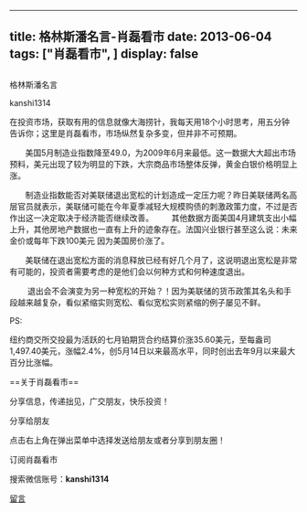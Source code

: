 
---
title:  格林斯潘名言-肖磊看市
date: 2013-06-04
tags: ["肖磊看市", ]
display: false
---


## 



格林斯潘名言




kanshi1314




在投资市场，获取有用的信息就像大海捞针，我每天用18个小时思考，用五分钟告诉你；这里是肖磊看市，市场纵然复杂多变，但并非不可预期。


 &nbsp; &nbsp; &nbsp; &nbsp;美国5月制造业指数降至49.0，为2009年6月来最低。这一数据大大超出市场预料，美元出现了较为明显的下跌，大宗商品市场整体反弹，黄金白银价格明显上涨。

 &nbsp; &nbsp; &nbsp; &nbsp;制造业指数能否对美联储退出宽松的计划造成一定压力呢？昨日美联储两名高层官员就表示，美联储可能在今年夏季减轻大规模购债的刺激政策力度，不过是否作出这一决定取决于经济能否继续改善。 &nbsp; &nbsp; &nbsp; &nbsp;其他数据方面美国4月建筑支出小幅上升，其他房地产数据也一直有上升的迹象存在。法国兴业银行甚至这么说：未来金价或每年下跌100美元 因为美国房价涨了。

 &nbsp; &nbsp; &nbsp; &nbsp;美联储在退出宽松方面的消息释放已经有好几个月了，这说明退出宽松是非常有可能的，投资者需要考虑的是他们会以何种方式和何种速度退出。

 &nbsp; &nbsp; &nbsp; &nbsp; 退出会不会演变为另一种宽松的开始？！因为美联储的货币政策其名头和手段越来越复杂，看似紧缩实则宽松、看似宽松实则紧缩的例子屡见不鲜。

 

 

PS:

纽约商交所交投最为活跃的七月铂期货合约结算价涨35.60美元，至每盎司1,497.40美元，涨幅2.4%，创5月14日以来最高水平，同时创出去年9月以来最大百分比涨幅。

 

 

 

 

 

 

 

 

 

 

 

==关于肖磊看市== 

分享信息，传递拙见，广交朋友，快乐投资！

 

分享给朋友

点击右上角在弹出菜单中选择发送给朋友或者分享到朋友圈！　

 

订阅肖磊看市

搜索微信账号：**kanshi1314**

 









[留言](javascript:;)


